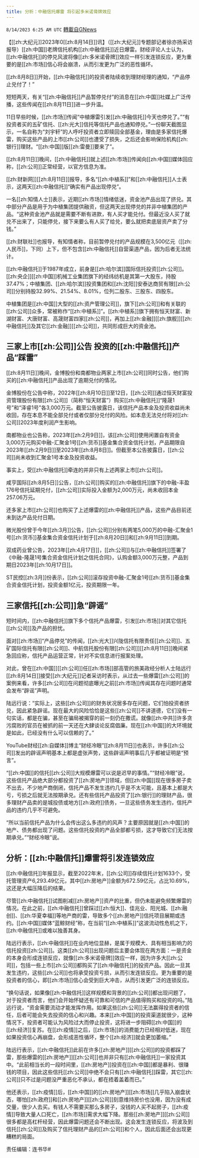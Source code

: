 ```yaml
---
title: 分析：中融信托爆雷 将引起多米诺骨牌效应
---
```

`8/14/2023 6:25 AM UTC` [轉載自GNews](https://gnews.org/articles/1552210)

【[[zh:大纪元]]2023年0[[zh:8月14日]]讯】（[[zh:大纪元]]专题部记者徐亦扬采访报导）[[zh:中国]]老牌信托机构[[zh:中融信托]]近日爆雷。财经评论人士认为，[[zh:中融信托]]的停兑风波将像[[zh:多米诺骨牌]]效应一样引发连锁反应，更为重要的是[[zh:市场]]信心将会崩溃，从而引发更为广泛的恶性循环。

[[zh:8月8日]]开始，[[zh:中融信托]]的投资者陆续收到理财经理的通知，“产品停止兑付了！”

短短两天，有关“[[zh:中融信托]]产品暂停兑付”的消息在[[zh:中国]]社媒上广泛传播，这些传闻在[[zh:8月11日]]进一步升温。

11日早些时候，[[zh:市场]]传闻“中植爆雷引发[[zh:中融信托]]今天也停兑了。”“有投资者买的五矿信托、[[zh:光大]]信托等信托产品也通知停兑。”一份聊天截图显示，一名自称为“刘宇轩”的人呼吁投资者立即赎回全部基金，理由是多家信托爆雷，购买这些产品的上市[[zh:公司]]也遭受了损失，之后还会影响保险机构[[zh:银行]]理财。“[[zh:中国]]版[[zh:雷曼]]要来了”。

[[zh:8月11日]]晚间，[[zh:中融信托]]就上述[[zh:市场]]传闻向[[zh:中国]]媒体回应称，[[zh:公司]]正常经营，以官方信息为准。

[[zh:财新网]][[zh:8月11日]]报导，多名“[[zh:中植系]]”和[[zh:中融信托]]人士表示，这两天[[zh:中融信托]]“确实有产品出现停兑”。

一名[[zh:知情人士]]表示，近期[[zh:市场]]情绪低迷，资金池产品出现了挤兑。其中部分产品是用于为中植集团提供融资，但这两天出现停兑的并非中植集团的产品。“这种资金池产品就是需要不断有进款，有人买才能兑付。但最近没人买了就兑不出来了，只能停兑，接下来要么有人买了给兑，要么就把卖底层资产卖了分钱。”

[[zh:财联社]]也报导，有知情者称，目前暂停兑付的产品规模在3,500亿元（[[zh:人民币]]，下同）上下，但不包含[[zh:中融信托]]自营渠道产品，因为后者无法统计。

[[zh:中融信托]]于1987年成立，前身是[[zh:哈尔滨]]国际信托投资[[zh:公司]]。[[zh:央企]][[zh:中国]]机械工业集团旗下的经纬纺机是其第一大股东，持股37.47%；中植集团、[[zh:哈尔滨]]投资集团和[[zh:沈阳]]安泰达商贸有限[[zh:公司]]分别持股32.99%、21.54%、8.01%，位列二股东、三股东、四股东。

中植集团是[[zh:中国]]大型的[[zh:资产管理公司]]，旗下[[zh:公司]]和有关联的[[zh:公司]]众多，常被称作“[[zh:中植系]]”。[[zh:中植系]]旗下拥有恒天财富、新湖财富、大唐财富、高晟财富四家[[zh:公司]]，再加上[[zh:金融]][[zh:旗舰]][[zh:中融信托]]及其它[[zh:金融]][[zh:公司]]，共同形成巨大的资金池。

## 三家上市[[zh:公司]]公告 投资的[[zh:中融信托]]产品“踩雷”

[[zh:8月11日]]晚间，金博股份和南都物业两家上市[[zh:公司]]同时公告，他们购买的[[zh:中融信托]]产品出现了逾期兑付的情况。

金博股份在公告中称，2022年[[zh:8月10日]]至12日，[[zh:公司]]通过恒天财富投资管理股份有限[[zh:公司]]（简称“恒天财富”）购买[[zh:中融信托]]“隆晟1号”和“泽睿1号”各3,000万元。截至公告披露日，该信托产品本金及投资收益尚未收回，存在本息不能全部兑付或者仅部分兑付的风险。如本息无法兑付将对[[zh:公司]]2023年度利润产生影响。

南都物业也公告称，2023年[[zh:2月9日]]，该[[zh:公司]]使用闲置自有资金3,000万元购买中融-汇聚金1号[[zh:货币]]基金集合资金信托计划，产品期限自2023年[[zh:2月9日]]至2023年[[zh:8月8日]]。但截至本公告披露日，[[zh:公司]]尚未收到汇聚金1号本金及投资收益。

事实上，受[[zh:中融信托]]牵连的并非只有上述两家上市[[zh:公司]]。

咸亨国际[[zh:8月5日]]公告，[[zh:公司]]购买的[[zh:中融信托]]旗下的中融-丰盈176号信托延期兑付，[[zh:公司]]实际投入金额为2,000万元，尚未收回本金257.06万元。

还多家上市[[zh:公司]]也购买了上述爆雷的[[zh:中融信托]]产品，这些产品目前还未到达产品兑付日期。

微光股份曾于今年[[zh:3月]]公告，[[zh:公司]]分别有两笔5,000万的中融-汇聚金1号[[zh:货币]]基金集合资金信托计划于[[zh:8月20日]]和[[zh:9月11日]]到期。

双成药业曾公告，2023年[[zh:4月17日]]，[[zh:公司]]与[[zh:中融信托]]签署了《中融-隆晟1号集合资金信托计划之信托合同》，认购金额3,000万元整，产品到期日2023年[[zh:10月17日]]。

ST民控[[zh:3月]]份表示，[[zh:公司]]滚存投资中融-汇聚金1号[[zh:货币]]基金集合资金信托计划，投资金额1亿元，投资期限一年。

## 三家信托[[zh:公司]]急“辟谣”

短时间内，[[zh:中融信托]]旗下多个信托产品爆雷，引发[[zh:市场]]对其它信托[[zh:公司]]及产品的担忧。

面对[[zh:市场]]“产品停兑”的传闻，[[zh:光大]]兴陇信托有限责任[[zh:公司]]、五矿国际信托有限[[zh:公司]]、中航信托股份有限[[zh:公司]][[zh:8月11日]]晚间紧急回应称，信托产品运营正常，针对不实信息进行报案处理。

对此，曾在[[zh:中国]][[zh:公司]]任[[zh:市场]]部高管的旅美政经分析人士陆远行[[zh:8月14日]]接受[[zh:大纪元]]记者采访时表示，从过去一些爆雷[[zh:公司]]的案例来看，许多[[zh:公司]]在问题彻底曝光之前[[zh:市场]]传闻其存在问题时通常会发布“辟谣”声明。

陆远行说：“实际上，这些[[zh:公司]]的财务状况居多存在问题，它们怕投资者挤兑，因此紧急辟谣。现在最大的风险恰恰是这些[[zh:公司]]不讲道德，它们没有一句实话，都是在骗，甚至在骗局被揭穿的前一刻仍在撒谎。就像[[zh:中共]]许多贪污腐败的官员在被抓的前一天还在大肆谈论反腐倡廉。现在[[zh:中国]]的大环境就是如此，已经没有什么可以信赖的了。”

YouTube财经[[zh:自媒体]]博主“财经冷眼”[[zh:8月11日]]也表示，许多[[zh:公司]]发出的辟谣声明基本上都是虚张声势，这些辟谣声明事后几乎都被证明是“预言”。

“[[zh:中国]]的信托[[zh:公司]]大规模爆雷可以说是迟早的事情。”“财经冷眼”说，这些信托产品绝大部分都投资了[[zh:房地产]]领域，但[[zh:中国]]现在很多房子卖不出去，不少地产商倒闭，信托产品不发生违约几乎是不太可能，且基本上都是大亏，亏损之后就无法按期承兑。还有些信托产品投资了[[zh:银行]]的理财产品，很多理财产品卖的是城投债或地方[[zh:政府]]债务，一旦这些债务发生违约，信托产品的违约几乎不可避免。

“所以当前信托产品为什么会传出这么多违约的风声？主要原因就是[[zh:中国]]的地产、债务都出现了问题。这些信托投资的产品全部都亏损，这才导致它们无法按期承兑。”“财经冷眼”说。

## 分析：[[zh:中融信托]]爆雷将引发连锁效应

[[zh:中融信托]]年报显示，截至2022年末，[[zh:公司]]存续信托计划1633个，受托管理资产6,293.49亿元，其中[[zh:房地产]]金额为672.59亿元，占比10.69%，这还是大幅压降后的结果。

尽管[[zh:中融信托]]试图削减[[zh:房地产]]资产的比重，但仍未能避免频繁爆雷的情况。在此之前，[[zh:中融信托]]曾踩过[[zh:恒大]]、佳兆业、阳光城、[[zh:融创]]、[[zh:华夏幸福]]等地产商的雷，导致多个[[zh:房地产]]信托项目展期或违约。[[zh:中国]]媒体“蓝鲸财经”称，在当前“[[zh:中植系]]”这波流动性危机之下，[[zh:中融信托]]或难以独善其身。

陆远行表示，[[zh:中融信托]]在业内地位显赫，是属于规模大、具有相当影响力的信托投资[[zh:公司]]。这类[[zh:公司]]出现问题后主要会体现在两方面：一是资金的本身会形成连锁反应，就像[[zh:多米诺骨牌]]效应一样，因为许多大[[zh:公司]]，包括一些上市[[zh:公司]]都购买了[[zh:中融信托]]的投资产品。因此一旦其发生违约，这些[[zh:公司]]也将承受投资亏损，从而引发连锁反应。更为重要的是投资者的信心，即[[zh:市场]]信心会受到巨大冲击，从而引发更广泛的连锁反应。

“换句话说，如果像[[zh:中融信托]]这样规模和背景的[[zh:公司]]都出现问题了，对于投资者而言，他们会开始怀疑还有可靠和可信的产品值得购买和投资的吗。”陆远行说，“资金需要流动才能发挥作用。如果这些[[zh:公司]]无法赢得投资者的信任，后者可能会失去投资的信心和兴趣。本来[[zh:中国]]的投资渠道就很少，这种情况下，投资者可能认为风险过大而停止投资，这将进一步阻碍[[zh:中国]]的[[zh:经济]]复苏。在[[zh:疫情]]之后，[[zh:市场]]的消费能力已经相对低迷，现在如果投资信心再崩盘，会形成恶性循环，整个[[zh:经济]]就会更加萎缩。”

陆远行表示，[[zh:中融信托]]此前在许多[[zh:房地产]][[zh:公司]]的投资都踩了雷，那些爆雷的[[zh:房地产]][[zh:公司]]也并非只有[[zh:中融信托]]一家投资其中。“此前相当长的一段时间里，[[zh:房地产]]投资在[[zh:中国]]都是暴利、很赚钱的项目，因此这些信托[[zh:公司]]中绝不会只有[[zh:中融信托]]踩雷，其它[[zh:公司]]只不过是问题没严重恶化不承认，都在捂着盖着而已。”

他还表示，[[zh:疫情]]后，[[zh:中国]]的[[zh:房地产]][[zh:市场]]几乎陷入崩盘状态，哪怕[[zh:政府]]和[[zh:房地产]][[zh:公司]]刻意维持房价也没用，因为没有成交量，很少人去买。有钱人不需要买那么多房子，没钱的人买不起房子，[[zh:疫情]]导致大量人口死亡，[[zh:市场]]需求大幅下降。那些[[zh:房地产]][[zh:公司]]很多都是高杠杆经营，因此爆雷问题还会不断出现。这会发生连锁反应，将波及到信托[[zh:公司]]及购买了信托理财产品的[[zh:公司]]和个人，因此后面还会出现更糟糕的局面。

责任编辑：连书华#
